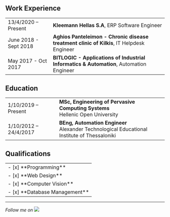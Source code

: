 <br><br>

## <i class="fa fa-feather-alt"></i> Work Experience
<table class="table table-hover">
<tr>
  <td class='col-md-3'>13/4/2020 – Present</td>
  <td><strong>Kleemann Hellas S.A</strong>, ERP Software Engineer</td>
</tr>
<tr>
</tr>
<tr>
  <td class='col-md-3'>June 2018 - Sept 2018</td>
  <td><strong>Aghios Panteleimon - Chronic disease treatment clinic of Kilkis</strong>, IT Helpdesk Engineer</td>
</tr>
<tr>
</tr>
<tr>
  <td class='col-md-3'>May 2017 - Oct 2017</td>
  <td><strong>BITLOGIC - Applications of Industrial Informatics & Automation</strong>, Automation Engineer</td>
</tr>
<tr>
</tr>
</table>


## <i class="fas fa-feather-alt"></i> Education

<table class="table table-hover">
  <tr>
    <td class="col-md-3">1/10/2019 – Present</td>
    <td>
        <strong>MSc, Engineering of Pervasive Computing Systems</strong>
        <br>
      Hellenic Open University
    </td>
  </tr>
  <tr>
    <td class="col-md-3">1/10/2012 – 24/4/2017</td>
    <td>
        <strong>BEng, Automation Engineer</strong>
        <br>
      Alexander Technological Educational Institute of Thessaloniki
    </td>
 </tr>
</table>


## <i class="fa fa-chevron-right"></i> Qualifications
<table class="table table-hover">
<tr>
  <td class='col-md-2'>- [x] **Programming**</td>
</tr>
<tr>
  <td class='col-md-2'>- [x] **Web Design**</td>
</tr>
<tr>
  <td class='col-md-2'>- [x] **Computer Vision**</td>
</tr>
 <tr>
  <td class='col-md-2'>- [x] **Database Management**</td>
</tr>
</table>

***
*Follow me on* [![](https://uc9f3aad5fd71d2549b861143763.previews.dropboxusercontent.com/p/thumb/AA_xt-tpFxJ68WfbYNWVHYj6Ql1CHkKjc--yaI5R-HedxdnwaYY4-6lZBPYamE_2ivTSH-uT89eFAHi8q094QGtbaAWGffIHsDxwnLubtoUur_u1mdm9Yt4-bq4MatOn7mkZIQDVJUwD0Tr27K_BybFMtR4gCTe3ToiGuM0nfAmnsnUfJpmEEqScTKfSCTURnmEOly7bFv6OCVnvRmsJ6q9P37LWdwUC-mGzZmIeRpUZU8LJa7LGqhrYaFOKmIR4C7U8fPZlF55oEUsnVocohQJYmF9FrsSNj5-TaHzJvDbIHpVMmI8FfxWncKaGSnLJCjjA_v4YuEzbkQid3dwFdYstqY5HR6LLa2JbHzuqP5F-iLNWXO-rJinReXUW3TzXnvC2DxikzH65MEwfDNQeyQvN/p.png?fv_content=true&size_mode=5)](https://github.com/m-oikonomou "github")

